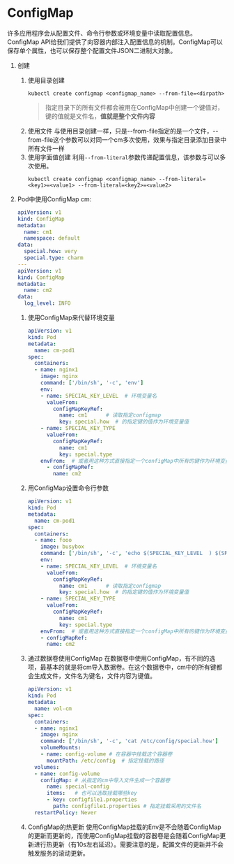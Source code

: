 # ConfigMap
许多应用程序会从配置文件、命令行参数或环境变量中读取配置信息。ConfigMap API给我们提供了向容器内部注入配置信息的机制。ConfigMap可以保存单个属性，也可以保存整个配置文件JSON二进制大对象。

1. 创建
   1. 使用目录创建
      ```shell
      kubectl create configmap <configmap_name> --from-file=<dirpath> 
      ```
      > 指定目录下的所有文件都会被用在ConfigMap中创建一个键值对，键的值就是文件名，**值就是整个文件内容**
      > 
   2. 使用文件
      与使用目录创建一样，只是--from-file指定的是一个文件，--from-file这个参数可以对同一个cm多次使用，效果与指定目录添加目录中所有文件一样
   3. 使用字面值创建
      利用`--from-literal`参数传递配置信息，该参数与可以多次使用。
      ```shell
      kubectl create configmap <configmap_name> --from-literal=<key1>=<value1> --from-literal=<key2>=<value2>
      ```

2. Pod中使用ConfigMap
   cm:
   ```yaml
   apiVersion: v1
   kind: ConfigMap
   metadata:
     name: cm1
     namespace: default
   data:
     special.how: very
     special.type: charm
   ---
   apiVersion: v1
   kind: ConfigMap
   metadata: 
     name: cm2
   data:
     log_level: INFO
   ```
   1. 使用ConfigMap来代替环境变量
      ```yaml
      apiVersion: v1
      kind: Pod
      metadata:
        name: cm-pod1
      spec:
        containers:
        - name: nginx1
          image: nginx
          command: ['/bin/sh', '-c', 'env']
          env:
          - name: SPECIAL_KEY_LEVEL  # 环境变量名
            valueFrom:
              configMapKeyRef:
                name: cm1      # 读取指定configmap
                key: special.how  # 的指定键的值作为环境变量值
          - name: SPECIAL_KEY_TYPE  
            valueFrom:
              configMapKeyRef:
                name: cm1
                key: special.type
          envFrom:  # 或者用这种方式直接指定一个configMap中所有的键作为环境变量
            - configMapRef:
              name: cm2  
      ```
   2. 用ConfigMap设置命令行参数
      ```yaml
      apiVersion: v1
      kind: Pod
      metadata:
        name: cm-pod1
      spec:
        containers:
        - name: fooo
          image: busybox
          command: ['/bin/sh', '-c', 'echo $(SPECIAL_KEY_LEVEL  ) $(SPECIAL_KEY_TYPE)']
          env:
          - name: SPECIAL_KEY_LEVEL  # 环境变量名
            valueFrom:
              configMapKeyRef:
                name: cm1      # 读取指定configmap
                key: special.how  # 的指定键的值作为环境变量值
          - name: SPECIAL_KEY_TYPE  
            valueFrom:
              configMapKeyRef:
                name: cm1
                key: special.type
          envFrom:  # 或者用这种方式直接指定一个configMap中所有的键作为环境变量
          - configMapRef:
            name: cm2
      ```
   
   3. 通过数据卷使用ConfigMap
      在数据卷中使用ConfigMap，有不同的选项，最基本的就是将cm导入数据卷。在这个数据卷中，cm中的所有键都会生成文件，文件名为键名，文件内容为键值。
      ```yaml
      apiVersion: v1
      kind: Pod
      metadata: 
        name: vol-cm
      spec:
        containers:
        - name: nginx1
          image: nginx
          command: ['/bin/sh', '-c', 'cat /etc/config/special.how']
          volumeMounts: 
          - name: config-volume # 在容器中挂载这个容器卷
            mountPath: /etc/config  # 指定挂载的路径
        volumes:
        - name: config-volume
          configMap: # 从指定的cm中导入文件生成一个容器卷
            name: special-config
            items:   # 也可以选取挂载哪些key
            - key: configfile1.properties
              path: configfile1.properties # 指定挂载采用的文件名
        restartPolicy: Never
      ```

   4. ConfigMap的热更新
      使用ConfigMap挂载的Env是不会随着ConfigMap的更新而更新的，而使用ConfigMap挂载的容器卷是会随着ConfigMap更新进行热更新（有10s左右延迟）。需要注意的是，配置文件的更新并不会触发服务的滚动更新。
